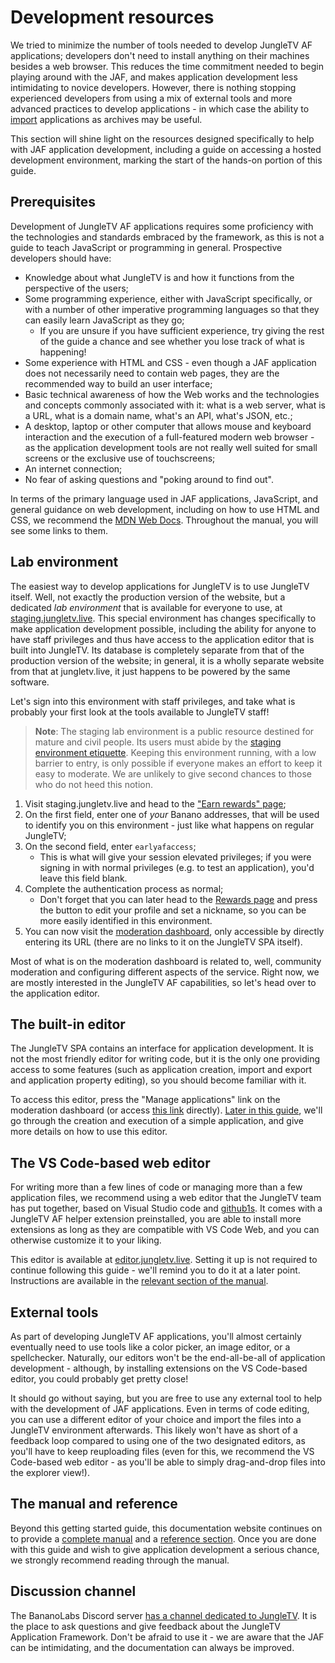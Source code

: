 # Development resources

We tried to minimize the number of tools needed to develop JungleTV AF applications; developers don't need to install anything on their machines besides a web browser.
This reduces the time commitment needed to begin playing around with the JAF, and makes application development less intimidating to novice developers.
However, there is nothing stopping experienced developers from using a mix of external tools and more advanced practices to develop applications - in which case the ability to [import](../manual/import_export.md#importing-applications) applications as archives may be useful.

This section will shine light on the resources designed specifically to help with JAF application development, including a guide on accessing a hosted development environment, marking the start of the hands-on portion of this guide.

## Prerequisites

Development of JungleTV AF applications requires some proficiency with the technologies and standards embraced by the framework, as this is not a guide to teach JavaScript or programming in general.
Prospective developers should have:

- Knowledge about what JungleTV is and how it functions from the perspective of the users;
- Some programming experience, either with JavaScript specifically, or with a number of other imperative programming languages so that they can easily learn JavaScript as they go;
  - If you are unsure if you have sufficient experience, try giving the rest of the guide a chance and see whether you lose track of what is happening!
- Some experience with HTML and CSS - even though a JAF application does not necessarily need to contain web pages, they are the recommended way to build an user interface;
- Basic technical awareness of how the Web works and the technologies and concepts commonly associated with it: what is a web server, what is a URL, what is a domain name, what's an API, what's JSON, etc.;
- A desktop, laptop or other computer that allows mouse and keyboard interaction and the execution of a full-featured modern web browser - as the application development tools are not really well suited for small screens or the exclusive use of touchscreens;
- An internet connection;
- No fear of asking questions and "poking around to find out".

In terms of the primary language used in JAF applications, JavaScript, and general guidance on web development, including on how to use HTML and CSS, we recommend the [MDN Web Docs](https://developer.mozilla.org/).
Throughout the manual, you will see some links to them.

## Lab environment

The easiest way to develop applications for JungleTV is to use JungleTV itself.
Well, not exactly the production version of the website, but a dedicated _lab environment_ that is available for everyone to use, at [staging.jungletv.live](https://staging.jungletv.live).
This special environment has changes specifically to make application development possible, including the ability for anyone to have staff privileges and thus have access to the application editor that is built into JungleTV.
Its database is completely separate from that of the production version of the website; in general, it is a wholly separate website from that at jungletv.live, it just happens to be powered by the same software.

Let's sign into this environment with staff privileges, and take what is probably your first look at the tools available to JungleTV staff!

> **Note**: The staging lab environment is a public resource destined for mature and civil people.
Its users must abide by the [staging environment etiquette](../manual/environments_editors.md#staging-environment-etiquette).
Keeping this environment running, with a low barrier to entry, is only possible if everyone makes an effort to keep it easy to moderate.
We are unlikely to give second chances to those who do not heed this notion.

1. Visit staging.jungletv.live and head to the ["Earn rewards" page](https://staging.jungletv.live/rewards/address);
2. On the first field, enter one of _your_ Banano addresses, that will be used to identify you on this environment - just like what happens on regular JungleTV;
3. On the second field, enter `earlyafaccess`;
   - This is what will give your session elevated privileges; if you were signing in with normal privileges (e.g. to test an application), you'd leave this field blank.
4. Complete the authentication process as normal;
   - Don't forget that you can later head to the [Rewards page](https://staging.jungletv.live/rewards) and press the button to edit your profile and set a nickname, so you can be more easily identified in this environment.
5. You can now visit the [moderation dashboard](https://staging.jungletv.live/moderate), only accessible by directly entering its URL (there are no links to it on the JungleTV SPA itself).

Most of what is on the moderation dashboard is related to, well, community moderation and configuring different aspects of the service.
Right now, we are mostly interested in the JungleTV AF capabilities, so let's head over to the application editor.

## The built-in editor

The JungleTV SPA contains an interface for application development.
It is not the most friendly editor for writing code, but it is the only one providing access to some features (such as application creation, import and export and application property editing), so you should become familiar with it.

To access this editor, press the "Manage applications" link on the moderation dashboard (or access [this link](https://staging.jungletv.live/moderate/applications) directly).
[Later in this guide](./example_hello.md), we'll go through the creation and execution of a simple application, and give more details on how to use this editor.

## The VS Code-based web editor

For writing more than a few lines of code or managing more than a few application files, we recommend using a web editor that the JungleTV team has put together, based on Visual Studio code and [github1s](https://github.com/conwnet/github1s).
It comes with a JungleTV AF helper extension preinstalled, you are able to install more extensions as long as they are compatible with VS Code Web, and you can otherwise customize it to your liking.

This editor is available at [editor.jungletv.live](https://editor.jungletv.live).
Setting it up is not required to continue following this guide - we'll remind you to do it at a later point.
Instructions are available in the [relevant section of the manual](../manual/environments_editors.md#using-the-editor).

## External tools

As part of developing JungleTV AF applications, you'll almost certainly eventually need to use tools like a color picker, an image editor, or a spellchecker.
Naturally, our editors won't be the end-all-be-all of application development - although, by installing extensions on the VS Code-based editor, you could probably get pretty close!

It should go without saying, but you are free to use any external tool to help with the development of JAF applications.
Even in terms of code editing, you can use a different editor of your choice and import the files into a JungleTV environment afterwards.
This likely won't have as short of a feedback loop compared to using one of the two designated editors, as you'll have to keep reuploading files (even for this, we recommend the VS Code-based web editor - as you'll be able to simply drag-and-drop files into the explorer view!).

## The manual and reference

Beyond this getting started guide, this documentation website continues on to provide a [complete manual](../manual) and a [reference section](../reference).
Once you are done with this guide and wish to give application development a serious chance, we strongly recommend reading through the manual.

## Discussion channel

The BananoLabs Discord server [has a channel dedicated to JungleTV](https://discord.gg/YYdJ3Ztf3t).
It is the place to ask questions and give feedback about the JungleTV Application Framework.
Don't be afraid to use it - we are aware that the JAF can be intimidating, and the documentation can always be improved.
